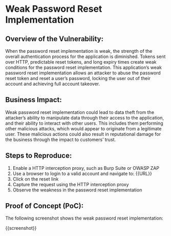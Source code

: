 # Weak Password Reset Implementation

## Overview of the Vulnerability:

When the password reset implementation is weak, the strength of the overall authentication process for the application is diminished. Tokens sent over HTTP, predictable reset tokens, and long expiry times create weak conditions for the password reset implementation. This application’s weak password reset implementation allows an attacker to abuse the password reset token and reset a user’s password, locking the user out of their account and achieving full account takeover.

## Business Impact:

Weak password reset implementation could lead to data theft from the attacker’s ability to manipulate data through their access to the application, and their ability to interact with other users. This includes them performing other malicious attacks, which would appear to originate from a legitimate user. These malicious actions could also result in reputational damage for the business through the impact to customers’ trust.

## Steps to Reproduce:

1. Enable a HTTP interception proxy, such as Burp Suite or OWASP ZAP
1. Use a browser to login to a valid account and navigate to: {{URL}}
1. Click on the reset link
1. Capture the request using the HTTP interception proxy
1. Observe the weakness in the password reset implementation

## Proof of Concept (PoC):

The following screenshot shows the weak password reset implementation:

{{screenshot}}

